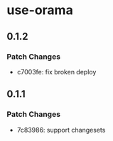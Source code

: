 # use-orama

## 0.1.2

### Patch Changes

- c7003fe: fix broken deploy

## 0.1.1

### Patch Changes

- 7c83986: support changesets
